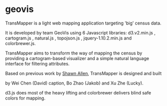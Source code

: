 geovis
======
TransMapper is a light web mapping application targeting 'big' census data. 

It is developed by team GeoVis using 6 Javascript libraries: d3.v2.min.js , cartogram.js , natural.js , topojson.js , jquery-1.10.2.min.js and colorbrewer.js.

TransMapper aims to transform the way of mapping the census by providing a cartogram-based visualizer and a simple natural language interface for filtering attributes. 

Based on previous work by [Shawn Allen](https://github.com/shawnbot/d3-cartogram/), TransMapper is designed and built 

by Wei Chen (David) caption, Bo Zhao (Jakob) and Xu Zhe (Lucky). 

d3.js does most of the heavy lifting and colorbrewer delivers blind safe colors for mapping. 
